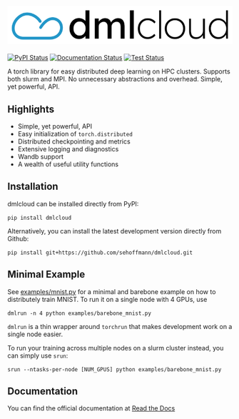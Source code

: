 ![Dmlcloud Logo](./misc/logo/dmlcloud_color.png)
---------------
[![PyPI Status](https://img.shields.io/pypi/v/dmlcloud)](https://pypi.org/project/dmlcloud/)
[![Documentation Status](https://readthedocs.org/projects/dmlcloud/badge/?version=latest)](https://dmlcloud.readthedocs.io/en/latest/?badge=latest)
[![Test Status](https://img.shields.io/github/actions/workflow/status/sehoffmann/dmlcloud/run_tests.yml?label=tests&logo=github)](https://github.com/sehoffmann/dmlcloud/actions/workflows/run_tests.yml)

A torch library for easy distributed deep learning on HPC clusters. Supports both slurm and MPI. No unnecessary abstractions and overhead. Simple, yet powerful, API.

## Highlights
- Simple, yet powerful, API
- Easy initialization of `torch.distributed`
- Distributed checkpointing and metrics
- Extensive logging and diagnostics
- Wandb support
- A wealth of useful utility functions

## Installation
dmlcloud can be installed directly from PyPI:
```
pip install dmlcloud
```

Alternatively, you can install the latest development version directly from Github:
```
pip install git+https://github.com/sehoffmann/dmlcloud.git
```

## Minimal Example
See [examples/mnist.py](https://github.com/sehoffmann/dmlcloud/blob/develop/examples/mnist.py) for a minimal and barebone example on how to distributely train MNIST.
To run it on a single node with 4 GPUs, use
```
dmlrun -n 4 python examples/barebone_mnist.py
```

`dmlrun` is a thin wrapper around `torchrun` that makes development work on a single node easier.


To run your training across multiple nodes on a slurm cluster instead, you can simply use `srun`:
```
srun --ntasks-per-node [NUM_GPUS] python examples/barebone_mnist.py
```

## Documentation

You can find the official documentation at [Read the Docs](https://dmlcloud.readthedocs.io/en/latest/)
